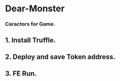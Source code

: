 # Dear-Monster
### Caractors for Game.

## 1. Install Truffle.

## 2. Deploy and save Token address.

## 3. FE Run.



